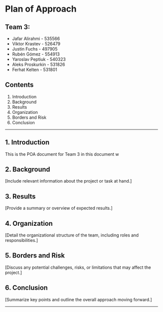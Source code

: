 # Plan of Approach

## Team 3:
- Jafar Alirahmi - 535566
- Viktor Krastev - 526479
- Justin Fuchs - 497905
- Rubén Gómez - 554913
- Yaroslav Peptiuk - 540323
- Aleks Proskurkin - 531826
- Ferhat Kelten - 531801

## Contents

1. Introduction
2. Background
3. Results
4. Organization
5. Borders and Risk
6. Conclusion

---

## 1. Introduction

This is the POA document for Team 3 in this document w
## 2. Background

[Include relevant information about the project or task at hand.]

## 3. Results

[Provide a summary or overview of expected results.]

## 4. Organization

[Detail the organizational structure of the team, including roles and responsibilities.]

## 5. Borders and Risk

[Discuss any potential challenges, risks, or limitations that may affect the project.]

## 6. Conclusion

[Summarize key points and outline the overall approach moving forward.]

---

